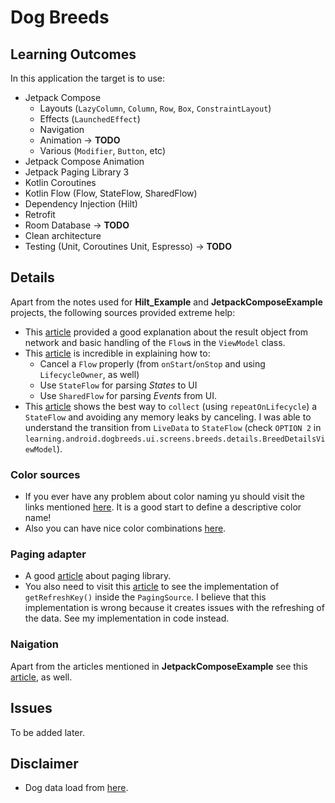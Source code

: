 # Dog Breeds

## Learning Outcomes
In this application the target is to use:
- Jetpack Compose
  - Layouts (`LazyColumn`, `Column`, `Row`, `Box`, `ConstraintLayout`)
  - Effects (`LaunchedEffect`)
  - Navigation
  - Animation -> **TODO**
  - Various (`Modifier`, `Button`, etc)
- Jetpack Compose Animation
- Jetpack Paging Library 3
- Kotlin Coroutines
- Kotlin Flow (Flow, StateFlow, SharedFlow)
- Dependency Injection (Hilt)
- Retrofit
- Room Database -> **TODO**
- Clean architecture
- Testing (Unit, Coroutines Unit, Espresso) -> **TODO**

## Details
Apart from the notes used for **Hilt_Example** and **JetpackComposeExample** projects, the following sources provided extreme help:
- This [article](https://www.geeksforgeeks.org/kotlin-flow-in-android-with-example/) provided a good explanation about the result object from network and basic handling of the `Flow`s in the `ViewModel` class.    
- This [article](https://proandroiddev.com/livedata-vs-sharedflow-and-stateflow-in-mvvm-and-mvi-architecture-57aad108816d) is incredible in explaining how to:
  - Cancel a `Flow` properly (from `onStart`/`onStop` and using `LifecycleOwner`, as well)
  - Use `StateFlow` for parsing *States* to UI
  - Use `SharedFlow` for parsing *Events* from UI.
- This [article](https://medium.com/androiddevelopers/migrating-from-livedata-to-kotlins-flow-379292f419fb) shows the best way to `collect` (using `repeatOnLifecycle`) a `StateFlow` and avoiding any memory leaks by canceling. I was able to understand the transition from `LiveData` to `StateFlow` (check `OPTION 2` in `learning.android.dogbreeds.ui.screens.breeds.details.BreedDetailsViewModel`).

### Color sources
- If you ever have any problem about color naming yu should visit the links mentioned [here](https://proandroiddev.com/naming-conventions-colors-xml-android-8f89139f1056).
It is a good start to define a descriptive color name!
- Also you can have nice color combinations [here](https://material.io/resources/color/#!/?view.left=0&view.right=0).

### Paging adapter
- A good [article](https://proandroiddev.com/infinite-lists-with-paging-3-in-jetpack-compose-b095533aefe6) about paging library.
- You also need to visit this [article](https://medium.com/simform-engineering/list-view-with-pagination-using-jetpack-compose-e131174eac8e) to see the implementation of `getRefreshKey()` inside the `PagingSource`. I believe that this implementation is wrong because it creates issues with the refreshing of the data. See my implementation in code instead.

### Naigation
Apart from the articles mentioned in **JetpackComposeExample** see this [article](https://proandroiddev.com/jetpack-compose-navigation-architecture-with-viewmodels-1de467f19e1c), as well.

## Issues
To be added later.

## Disclaimer
- Dog data load from [here](https://documenter.getpostman.com/view/4016432/the-dog-api/RW81vZ4Z#26bd3f92-dd58-4569-bc13-22fa76396fe8).